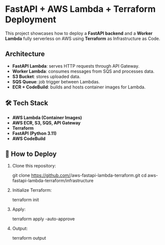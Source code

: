 # FastAPI + AWS Lambda + Terraform Deployment

This project showcases how to deploy a **FastAPI backend** and a **Worker Lambda** fully serverless on AWS using **Terraform** as Infrastructure as Code.


## Architecture

- **FastAPI Lambda**: serves HTTP requests through API Gateway.
- **Worker Lambda**: consumes messages from SQS and processes data.
- **S3 Bucket**: stores uploaded data.
- **SQS Queue**: job trigger between Lambdas.
- **ECR + CodeBuild**: builds and hosts container images for Lambda.


## 🛠️ Tech Stack

- **AWS Lambda (Container Images)**
- **AWS ECR, S3, SQS, API Gateway**
- **Terraform**
- **FastAPI (Python 3.11)**
- **AWS CodeBuild**

## 🚀 How to Deploy

1. Clone this repository:

   git clone https://github.com/<tu-usuario>/aws-fastapi-lambda-terraform.git
   cd aws-fastapi-lambda-terraform/infrastructure

2. Initialize Terraform:

   terraform init

3. Apply:

   terraform apply -auto-approve

4. Output:

   terraform output
